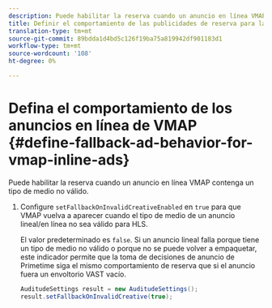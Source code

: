 ```yaml
---
description: Puede habilitar la reserva cuando un anuncio en línea VMAP contenga un tipo de medio no válido.
title: Definir el comportamiento de las publicidades de reserva para las publicidades en línea VMAP
translation-type: tm+mt
source-git-commit: 89bdda1d4bd5c126f19ba75a819942df901183d1
workflow-type: tm+mt
source-wordcount: '108'
ht-degree: 0%

---
```



# Defina el comportamiento de los anuncios en línea de VMAP {#define-fallback-ad-behavior-for-vmap-inline-ads}

Puede habilitar la reserva cuando un anuncio en línea VMAP contenga un tipo de medio no válido.

1. Configure `setFallbackOnInvalidCreativeEnabled` en `true` para que VMAP vuelva a aparecer cuando el tipo de medio de un anuncio lineal/en línea no sea válido para HLS.

   El valor predeterminado es `false`. Si un anuncio lineal falla porque tiene un tipo de medio no válido o porque no se puede volver a empaquetar, este indicador permite que la toma de decisiones de anuncio de Primetime siga el mismo comportamiento de reserva que si el anuncio fuera un envoltorio VAST vacío.

   ```java
   AuditudeSettings result = new AuditudeSettings(); 
   result.setFallbackOnInvalidCreative(true);
   ```

